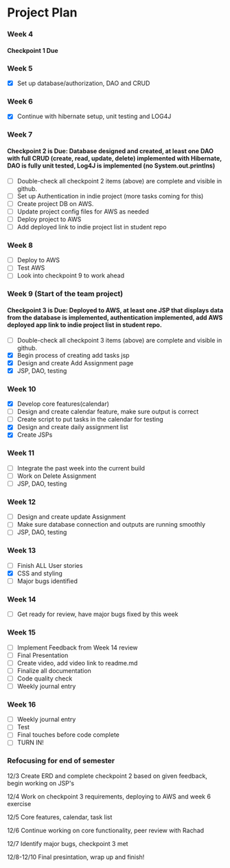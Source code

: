 # Project Plan

### Week 4
#### Checkpoint 1 Due

### Week 5

- [x] Set up database/authorization, DAO and CRUD

### Week 6

- [x] Continue with hibernate setup, unit testing and LOG4J

### Week 7
#### Checkpoint 2 is Due: Database designed and created, at least one DAO with full CRUD (create, read, update, delete) implemented with Hibernate, DAO is fully unit tested, Log4J is implemented (no System.out.printlns)

- [ ] Double-check all checkpoint 2 items (above) are complete and visible in github.
- [ ] Set up Authentication in indie project (more tasks coming for this)
- [ ] Create project DB on AWS.
- [ ] Update project config files for AWS as needed
- [ ] Deploy project to AWS
- [ ] Add deployed link to indie project list in student repo

### Week 8

- [ ] Deploy to AWS
- [ ] Test AWS
- [ ] Look into checkpoint 9 to work ahead

### Week 9 (Start of the team project)
#### Checkpoint 3 is Due: Deployed to AWS, at least one JSP that displays data from the database is implemented, authentication implemented, add AWS deployed app link to indie project list in student repo.
- [ ] Double-check all checkpoint 3 items (above) are complete and visible in github.
- [x] Begin process of creating add tasks jsp
- [x] Design and create Add Assignment page
- [x] JSP, DAO, testing

### Week 10
- [x] Develop core features(calendar)
- [ ] Design and create calendar feature, make sure output is correct
- [ ] Create script to put tasks in the calendar for testing
- [x] Design and create daily assignment list
- [x] Create JSPs
      
### Week 11
- [ ] Integrate the past week into the current build
- [ ] Work on Delete Assignment
- [ ] JSP, DAO, testing
      
### Week 12
- [ ] Design and create update Assignment
- [ ] Make sure database connection and outputs are running smoothly
- [ ] JSP, DAO, testing
      
### Week 13
- [ ] Finish ALL User stories
- [x] CSS and styling
- [ ] Major bugs identified
      
### Week 14
- [ ] Get ready for review, have major bugs fixed by this week
      
### Week 15
- [ ] Implement Feedback from Week 14 review
- [ ] Final Presentation
- [ ] Create video, add video link to readme.md
- [ ] Finalize all documentation
- [ ] Code quality check
- [ ] Weekly journal entry

### Week 16
- [ ] Weekly journal entry
- [ ] Test
- [ ] Final touches before code complete
- [ ] TURN IN!

### Refocusing for end of semester

12/3 Create ERD and complete checkpoint 2 based on given feedback, begin working on JSP's

12/4 Work on checkpoint 3 requirements, deploying to AWS and week 6 exercise

12/5 Core features, calendar, task list

12/6 Continue working on core functionality, peer review with Rachad

12/7 Identify major bugs, checkpoint 3 met

12/8-12/10 Final presintation, wrap up and finish!

